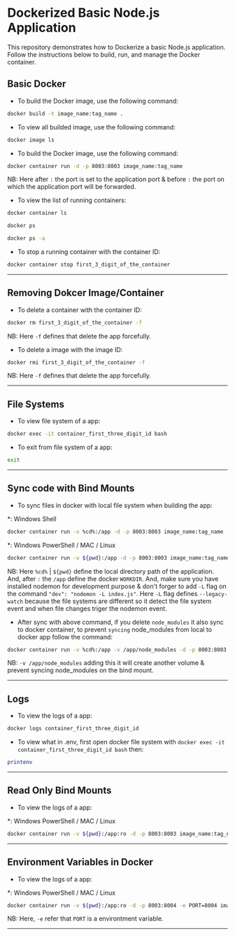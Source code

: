 # Dockerized Basic Node.js Application

This repository demonstrates how to Dockerize a basic Node.js application.
Follow the instructions below to build, run, and manage the Docker container.

## Basic Docker

- To build the Docker image, use the following command:

```bash
docker build -t image_name:tag_name .
```

- To view all builded image, use the following command:

```bash
docker image ls
```

- To build the Docker image, use the following command:

```bash
docker container run -d -p 8003:8003 image_name:tag_name
```

NB: Here after `:` the port is set to the application port & before `:` the port on which the application port will be forwarded.

- To view the list of running containers:

```bash
docker container ls
```

```bash
docker ps
```

```bash
docker ps -a
```

- To stop a running container with the container ID:

```bash
docker container stop first_3_digit_of_the_container
```

---

## Removing Dokcer Image/Container

- To delete a container with the container ID:

```bash
docker rm first_3_digit_of_the_container -f
```

NB: Here `-f` defines that delete the app forcefully.

- To delete a image with the image ID:

```bash
docker rmi first_3_digit_of_the_container -f
```

NB: Here `-f` defines that delete the app forcefully.

---

## File Systems

- To view file system of a app:

```bash
docker exec -it container_first_three_digit_id bash
```

- To exit from file system of a app:

```bash
exit
```

---

## Sync code with Bind Mounts

- To sync files in docker with local file system when building the app:

*: Windows Shell

```bash
docker container run -v %cd%:/app -d -p 8003:8003 image_name:tag_name
```

*: Windows PowerShell / MAC / Linux

```bash
docker container run -v ${pwd}:/app -d -p 8003:8003 image_name:tag_name
```

NB: Here `%cd%` | `${pwd}` define the local directory path of the application. And, after `:` the `/app` define the docker `WORKDIR`. And, make sure you have installed nodemon for development purpose & don't forger to add `-L` flag on the command `"dev": "nodemon -L index.js"`. Here `-L` flag defines `--legacy-watch` because the file systems are different so it detect the file system event and when file changes triger the nodemon event.

- After sync with above command, if you delete `node_modules` it also sync to docker container, to prevent `syncing` node_modules from local to docker app follow the command:

```bash
docker container run -v %cd%:/app -v /app/node_modules -d -p 8003:8003 image_name:tag_name
```

NB: `-v /app/node_modules` adding this it will create another volume & prevent syncing node_modules on the bind mount.

---

## Logs

- To view the logs of a app:

```bash
docker logs container_first_three_digit_id
```

- To view what in .env, first open docker file system with `docker exec -it container_first_three_digit_id bash` then:

```bash
printenv
```

---

## Read Only Bind Mounts

- To view the logs of a app:

*: Windows PowerShell / MAC / Linux

```bash
docker container run -v ${pwd}:/app:ro -d -p 8003:8003 image_name:tag_name
```

---

## Environment Variables in Docker

- To view the logs of a app:

*: Windows PowerShell / MAC / Linux

```bash
docker container run -v ${pwd}:/app:ro -d -p 8003:8004 -e PORT=8004 image_name:tag_name
```

NB: Here, `-e` refer that `PORT` is a environtment variable.

---
